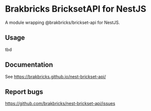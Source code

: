 # Brakbricks BricksetAPI for NestJS

A module wrapping @brakbricks/brickset-api for NestJS.

## Usage

tbd

## Documentation

See https://brakbricks.github.io/nest-brickset-api/

## Report bugs

https://github.com/brakbricks/nest-brickset-api/issues
